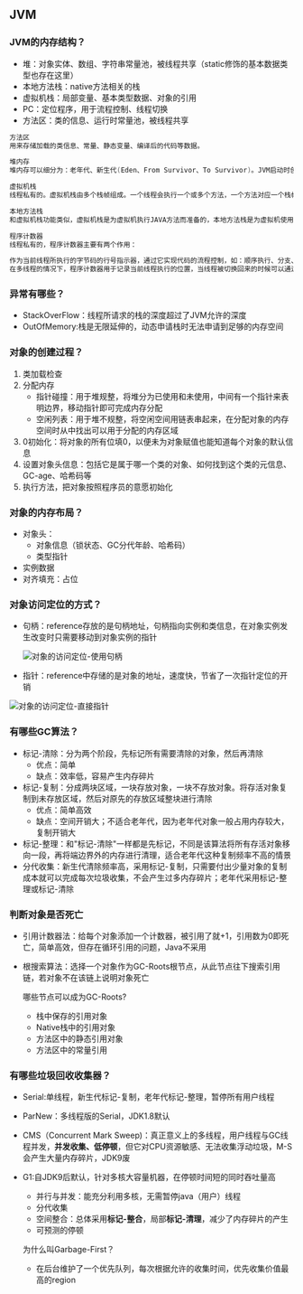 ## JVM

### JVM的内存结构？

- 堆：对象实体、数组、字符串常量池，被线程共享（static修饰的基本数据类型也存在这里）
- 本地方法栈：native方法相关的栈
- 虚拟机栈：局部变量、基本类型数据、对象的引用
- PC：定位程序，用于流程控制、线程切换
- 方法区：类的信息、运行时常量池，被线程共享

```java
方法区
用来存储加载的类信息、常量、静态变量、编译后的代码等数据。

堆内存
堆内存可以细分为：老年代、新生代(Eden、From Survivor、To Survivor)。JVM启动时创建，用来存放对象的实例。堆内存是垃圾收集器管理的主要区域。

虚拟机栈
线程私有的。虚拟机栈由多个栈帧组成。一个线程会执行一个或多个方法，一个方法对应一个栈帧。每一次方法调用都会有一个对应的栈帧被压入栈中，每一个方法调用结束后，都会有一个栈帧被弹出。栈帧内容包含：局部变量表、操作数栈、动态链接、方法返回地址等信息。

本地方法栈
和虚拟机栈功能类似，虚拟机栈是为虚拟机执行JAVA方法而准备的，本地方法栈是为虚拟机使用Native本地方法而准备的。

程序计数器
线程私有的，程序计数器主要有两个作用：

作为当前线程所执行的字节码的行号指示器，通过它实现代码的流程控制，如：顺序执行、分支、循环、异常处理。
在多线程的情况下，程序计数器用于记录当前线程执行的位置，当线程被切换回来的时候可以通过程序计数器中的信息获取上次执行的位置，然后继续执行。
```

### 异常有哪些？

- StackOverFlow：线程所请求的栈的深度超过了JVM允许的深度
- OutOfMemory:栈是无限延伸的，动态申请栈时无法申请到足够的内存空间

### 对象的创建过程？

1. 类加载检查
2. 分配内存
   - 指针碰撞：用于堆规整，将堆分为已使用和未使用，中间有一个指针来表明边界，移动指针即可完成内存分配
   - 空闲列表：用于堆不规整，将空闲空间用链表串起来，在分配对象的内存空间时从中找出可以用于分配的内存区域
3. 0初始化：将对象的所有位填0，以便未为对象赋值也能知道每个对象的默认信息
4. 设置对象头信息：包括它是属于哪一个类的对象、如何找到这个类的元信息、GC-age、哈希码等
5. 执行<init>方法，把对象按照程序员的意愿初始化

### 对象的内存布局？

- 对象头：
  - 对象信息（锁状态、GC分代年龄、哈希码）
  - 类型指针
- 实例数据
- 对齐填充：占位

### 对象访问定位的方式？

- 句柄：reference存放的是句柄地址，句柄指向实例和类信息，在对象实例发生改变时只需要移动到对象实例的指针

  ![对象的访问定位-使用句柄](https://oss.javaguide.cn/github/javaguide/java/jvm/access-location-of-object-handle.png)

- 指针：reference中存储的是对象的地址，速度快，节省了一次指针定位的开销

![对象的访问定位-直接指针](https://oss.javaguide.cn/github/javaguide/java/jvm/access-location-of-object-handle-direct-pointer.png)

### 有哪些GC算法？

- 标记-清除：分为两个阶段，先标记所有需要清除的对象，然后再清除
  - 优点：简单
  - 缺点：效率低，容易产生内存碎片
- 标记-复制：分成两块区域，一块存放对象，一块不存放对象。将存活对象复制到未存放区域，然后对原先的存放区域整块进行清除
  - 优点：简单高效
  - 缺点：空间开销大；不适合老年代，因为老年代对象一般占用内存较大，复制开销大
- 标记-整理：和"标记-清除"一样都是先标记，不同是该算法将所有存活对象移向一段，再将端边界外的内存进行清理，适合老年代这种复制频率不高的情景
- 分代收集：新生代清除频率高，采用标记-复制，只需要付出少量对象的复制成本就可以完成每次垃圾收集，不会产生过多内存碎片；老年代采用标记-整理或标记-清除

### 判断对象是否死亡

- 引用计数器法：给每个对象添加一个计数器，被引用了就+1，引用数为0即死亡，简单高效，但存在循环引用的问题，Java不采用

- 根搜索算法：选择一个对象作为GC-Roots根节点，从此节点往下搜索引用链，若对象不在该链上说明对象死亡

  哪些节点可以成为GC-Roots?

  - 栈中保存的引用对象
  - Native栈中的引用对象
  - 方法区中的静态引用对象
  - 方法区中的常量引用

### 有哪些垃圾回收收集器？

- Serial:单线程，新生代标记-复制，老年代标记-整理，暂停所有用户线程

- ParNew：多线程版的Serial，JDK1.8默认

- CMS（Concurrent Mark Sweep)：真正意义上的多线程，用户线程与GC线程并发，**并发收集、低停顿**，但它对CPU资源敏感、无法收集浮动垃圾，M-S会产生大量内存碎片，JDK9废

- G1:自JDK9后默认，针对多核大容量机器，在停顿时间短的同时吞吐量高

  - 并行与并发：能充分利用多核，无需暂停java（用户）线程
  - 分代收集
  - 空间整合：总体采用**标记-整合**，局部**标记-清理**，减少了内存碎片的产生
  - 可预测的停顿

  为什么叫Garbage-First？

  - 在后台维护了一个优先队列，每次根据允许的收集时间，优先收集价值最高的region